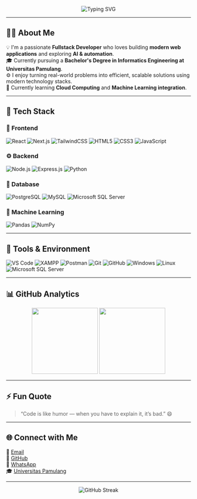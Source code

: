 <!-- Banner -->
<p align="center">
  <img src="https://readme-typing-svg.herokuapp.com?font=Fira+Code&weight=500&size=28&pause=1000&color=36BCF7&center=true&vCenter=true&width=700&lines=👋+Hi%2C+I'm+Angger+Bayu+Sentiko!;💻+Fullstack+Developer+%26+AI+Enthusiast;🎓+Teknik+Informatika+-+Universitas+Pamulang" alt="Typing SVG" />
</p>

---

## 👨‍💻 About Me

💡 I'm a passionate **Fullstack Developer** who loves building **modern web applications** and exploring **AI & automation**.  
🎓 Currently pursuing a **Bachelor's Degree in Informatics Engineering at Universitas Pamulang**.  
⚙️ I enjoy turning real-world problems into efficient, scalable solutions using modern technology stacks.  
🌱 Currently learning **Cloud Computing** and **Machine Learning integration**.

---

## 🧠 Tech Stack

### 🎨 Frontend
![React](https://img.shields.io/badge/React-20232A?style=for-the-badge&logo=react&logoColor=61DAFB)
![Next.js](https://img.shields.io/badge/Next.js-000000?style=for-the-badge&logo=nextdotjs&logoColor=white)
![TailwindCSS](https://img.shields.io/badge/TailwindCSS-38B2AC?style=for-the-badge&logo=tailwind-css&logoColor=white)
![HTML5](https://img.shields.io/badge/HTML5-E34F26?style=for-the-badge&logo=html5&logoColor=white)
![CSS3](https://img.shields.io/badge/CSS3-1572B6?style=for-the-badge&logo=css3&logoColor=white)
![JavaScript](https://img.shields.io/badge/JavaScript-F7DF1E?style=for-the-badge&logo=javascript&logoColor=black)

### ⚙️ Backend
![Node.js](https://img.shields.io/badge/Node.js-43853D?style=for-the-badge&logo=node-dot-js&logoColor=white)
![Express.js](https://img.shields.io/badge/Express.js-404D59?style=for-the-badge)
![Python](https://img.shields.io/badge/Python-3776AB?style=for-the-badge&logo=python&logoColor=white)

### 🧩 Database
![PostgreSQL](https://img.shields.io/badge/PostgreSQL-316192?style=for-the-badge&logo=postgresql&logoColor=white)
![MySQL](https://img.shields.io/badge/MySQL-005C84?style=for-the-badge&logo=mysql&logoColor=white)
![Microsoft SQL Server](https://img.shields.io/badge/Microsoft_SQL_Server-CC2927?style=for-the-badge&logo=microsoftsqlserver&logoColor=white)

### 🧠 Machine Learning
![Pandas](https://img.shields.io/badge/Pandas-150458?style=for-the-badge&logo=pandas&logoColor=white)
![NumPy](https://img.shields.io/badge/Numpy-013243?style=for-the-badge&logo=numpy&logoColor=white)

---

## 🧰 Tools & Environment

![VS Code](https://img.shields.io/badge/VS%20Code-0078D4?style=for-the-badge&logo=visualstudiocode&logoColor=white)
![XAMPP](https://img.shields.io/badge/XAMPP-FB7A24?style=for-the-badge&logo=xampp&logoColor=white)
![Postman](https://img.shields.io/badge/Postman-FF6C37?style=for-the-badge&logo=postman&logoColor=white)
![Git](https://img.shields.io/badge/Git-F05033?style=for-the-badge&logo=git&logoColor=white)
![GitHub](https://img.shields.io/badge/GitHub-181717?style=for-the-badge&logo=github&logoColor=white)
![Windows](https://img.shields.io/badge/Windows-0078D6?style=for-the-badge&logo=windows&logoColor=white)
![Linux](https://img.shields.io/badge/Linux-FCC624?style=for-the-badge&logo=linux&logoColor=black)
![Microsoft SQL Server](https://img.shields.io/badge/Microsoft_SQL_Server-CC2927?style=for-the-badge&logo=microsoftsqlserver&logoColor=white)

---

## 📊 GitHub Analytics

<p align="center">
  <img height="180em" src="https://github-readme-stats.vercel.app/api?username=ikoiii&show_icons=true&theme=tokyonight&hide_border=true&count_private=true" />
  <img height="180em" src="https://github-readme-stats.vercel.app/api/top-langs/?username=ikoiii&layout=compact&theme=tokyonight&hide_border=true" />
</p>

---

## ⚡ Fun Quote
> “Code is like humor — when you have to explain it, it’s bad.” 😄

---

## 🌐 Connect with Me

📧 [Email](mailto:anggerbayusentiko@gmail.com)  
🐙 [GitHub](https://github.com/ikoiii)  
💬 [WhatsApp](https://api.whatsapp.com/send?phone=6285783471443)  
🎓 [Universitas Pamulang](https://unpam.ac.id/)  

---

<p align="center">
  <img src="https://github-readme-streak-stats.herokuapp.com/?user=ikoiii&theme=tokyonight&hide_border=true" alt="GitHub Streak" />
</p>
